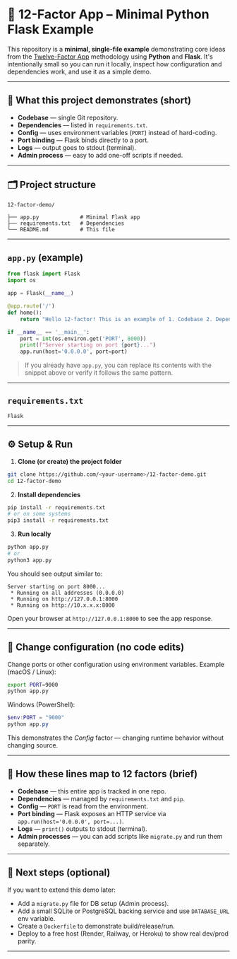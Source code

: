 # 🧩 12-Factor App – Minimal Python Flask Example

This repository is a **minimal, single-file example** demonstrating core ideas from the [Twelve-Factor App](https://12factor.net/) methodology using **Python** and **Flask**. It's intentionally small so you can run it locally, inspect how configuration and dependencies work, and use it as a simple demo.

---

## 🚀 What this project demonstrates (short)

- **Codebase** — single Git repository.
- **Dependencies** — listed in `requirements.txt`.
- **Config** — uses environment variables (`PORT`) instead of hard-coding.
- **Port binding** — Flask binds directly to a port.
- **Logs** — output goes to stdout (terminal).
- **Admin process** — easy to add one-off scripts if needed.

---

## 🗂 Project structure

```
12-factor-demo/

├── app.py             # Minimal Flask app
├── requirements.txt   # Dependencies
└── README.md          # This file
```

---

## `app.py` (example)

```python
from flask import Flask
import os

app = Flask(__name__)

@app.route('/')
def home():
    return "Hello 12-factor! This is an example of 1. Codebase 2. Dependencies 7. Port binding 11. Logs"

if __name__ == '__main__':
    port = int(os.environ.get('PORT', 8000))
    print(f"Server starting on port {port}...")
    app.run(host='0.0.0.0', port=port)
```

> If you already have `app.py`, you can replace its contents with the snippet above or verify it follows the same pattern.

---

## `requirements.txt`

```
Flask
```

---

## ⚙️ Setup & Run

1. **Clone (or create) the project folder**

```bash
git clone https://github.com/<your-username>/12-factor-demo.git
cd 12-factor-demo
```

2. **Install dependencies**

```bash
pip install -r requirements.txt
# or on some systems
pip3 install -r requirements.txt
```

3. **Run locally**

```bash
python app.py
# or
python3 app.py
```

You should see output similar to:

```
Server starting on port 8000...
 * Running on all addresses (0.0.0.0)
 * Running on http://127.0.0.1:8000
 * Running on http://10.x.x.x:8000
```

Open your browser at `http://127.0.0.1:8000` to see the app response.

---

## 🔁 Change configuration (no code edits)

Change ports or other configuration using environment variables. Example (macOS / Linux):

```bash
export PORT=9000
python app.py
```

Windows (PowerShell):

```powershell
$env:PORT = "9000"
python app.py
```

This demonstrates the *Config* factor — changing runtime behavior without changing source.

---

## 🧠 How these lines map to 12 factors (brief)

- **Codebase** — this entire app is tracked in one repo.
- **Dependencies** — managed by `requirements.txt` and `pip`.
- **Config** — `PORT` is read from the environment.
- **Port binding** — Flask exposes an HTTP service via `app.run(host='0.0.0.0', port=...)`.
- **Logs** — `print()` outputs to stdout (terminal).
- **Admin processes** — you can add scripts like `migrate.py` and run them separately.

---

## 🔧 Next steps (optional)

If you want to extend this demo later:

- Add a `migrate.py` file for DB setup (Admin process).
- Add a small SQLite or PostgreSQL backing service and use `DATABASE_URL` env variable.
- Create a `Dockerfile` to demonstrate build/release/run.
- Deploy to a free host (Render, Railway, or Heroku) to show real dev/prod parity.

---

